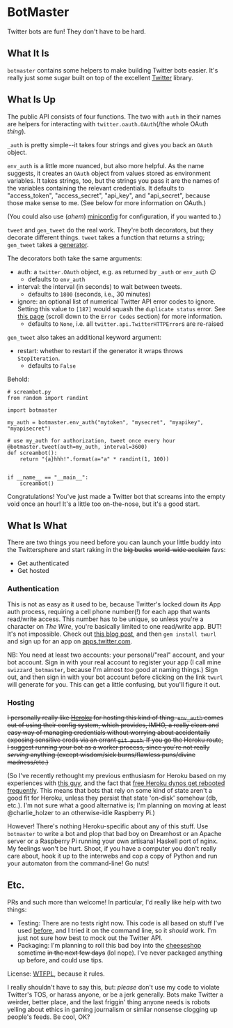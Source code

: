 # BotMaster

Twitter bots are fun! They don't have to be hard.

## What It Is

`botmaster` contains some helpers to make building Twitter bots easier. It's
really just some sugar built on top of the excellent
[Twitter](http://mike.verdone.ca/twitter/) library.

## What Is Up

The public API consists of four functions. The two with `auth` in their names
are helpers for interacting with `twitter.oauth.OAuth`(/the whole OAuth
*thing*).

`_auth` is pretty simple--it takes four strings and gives you back an `OAuth` object.

`env_auth` is a little more nuanced, but also more helpful. As the
name suggests, it creates an `OAuth` object from values stored as
environment variables. It takes strings, too, but the strings you
pass it are the names of the variables containing the relevant
credentials. It defaults to "access_token", "access_secret",
"api_key", and "api_secret", because those make sense to me.
(See below for more information on OAuth.)

(You could also use (*ahem*)
[miniconfig](https://github.com/swizzard/miniconfig) for configuration, if you
wanted to.)

`tweet` and `gen_tweet` do the real work. They're both decorators, but
they decorate different things. `tweet` takes a function that returns
a string; `gen_tweet` takes a [generator](https://wiki.python.org/moin/Generators).

The decorators both take the same arguments:
  * auth: a `twitter.OAuth` object, e.g. as returned by `_auth` or `env_auth` :wink:
    * defaults to `env_auth`
  * interval: the interval (in seconds) to wait between tweets.
    * defaults to `1800` (seconds, i.e., 30 minutes)
  * ignore: an optional list of numerical Twitter API error codes to ignore.
    Setting this value to `[187]` would squash the `duplicate status` error.
    See [this page](https://dev.twitter.com/overview/api/response-codes)
    (scroll down to the `Error Codes` section) for more information.
    * defaults to `None`, i.e. all `twitter.api.TwitterHTTPError`s are
      re-raised

`gen_tweet` also takes an additional keyword argument:
  * restart: whether to restart if the generator it wraps throws
    `StopIteration`.
    * defaults to `False`

Behold:

    # screambot.py
    from random import randint

    import botmaster

    my_auth = botmaster.env_auth("mytoken", "mysecret", "myapikey", "myapisecret")

    # use my_auth for authorization, tweet once every hour
    @botmaster.tweet(auth=my_auth, interval=3600)
    def screambot():
        return "{a}hhh!".format(a="a" * randint(1, 100))


    if __name__ == "__main__":
        screambot()


Congratulations! You've just made a Twitter bot that screams into the
empty void once an hour! It's a little too on-the-nose, but it's a good start.

## What Is What

There are two things you need before you can launch your little buddy
into the Twittersphere and start raking in the ~~big bucks~~ ~~world-wide acclaim~~ favs:
  * Get authenticated
  * Get hosted

### Authentication

This is not as easy as it used to be, because Twitter's locked down its App
auth process, requiring a cell phone number(!) for each app that wants
read/write access. This number has to be unique, so unless you're a character
on *The Wire*, you're basically limited to one read/write app. BUT!
It's not impossible. Check out [this blog post](http://dghubble.com/blog/posts/twitter-app-write-access-and-bots/),
and then `gem install twurl` and sign up for an app on [apps.twitter.com](https://apps.twitter.com).

NB: You need at least two accounts: your personal/"real" account, and your bot account.
Sign in with your real account to register your app (I call mine `swizzard_botmaster`,
because I'm almost *too* good at naming things.) Sign out, and then sign in with your
bot account before clicking on the link `twurl` will generate for you. This can get
a little confusing, but you'll figure it out.

### Hosting

~~I personally really like [Heroku](http://www.heroku.com) for hosting this
kind of thing. `env_auth` comes out of using their config system, which
provides, IMHO, a really clean and easy way of managing credentials without
worrying about accidentally exposing sensitive creds via an errant `git push`.
If you go the Heroku route, I suggest running your bot as a worker process,
since you're not really *serving* anything (except wisdom/sick burns/flawless
puns/divine madness/etc.)~~

(So I've recently rethought my previous enthusiasm for Heroku based on my
experiences with [this guy](https://twitter.com/charlie_holzer), and the fact
that [free Heroku dynos get rebooted
frequently](https://devcenter.heroku.com/articles/dyno-sleeping). This means
that bots that rely on some kind of state aren't a good fit for Heroku, unless
they persist that state 'on-disk' somehow (db, etc.). I'm not sure what a good
alternative is; I'm planning on moving at least @charlie_holzer to an
otherwise-idle Raspberry Pi.)

However! There's nothing Heroku-specific about any of this stuff. Use `botmaster` to write
a bot and plop that bad boy on Dreamhost or an Apache server or a Raspberry Pi running your
own artisanal Haskell port of nginx. My feelings won't be hurt. Shoot, if you have a computer
you don't really care about, hook it up to the interwebs and cop a copy of Python and run your
automaton from the command-line! Go nuts!

## Etc.

PRs and such more than welcome! In particular, I'd really like help with two things:
  * Testing: There are no tests right now. This code is all based on stuff I've used
  [before](https://github.com/swizzard/sys_bot), and I tried it on the command line,
  so it *should* work. I'm just not sure how best to mock out the Twitter API.
  * Packaging: I'm planning to roll this bad boy into the
    [cheeseshop](https://pypi.python.org) sometime ~~in the next few days~~
    (lol nope). I've never packaged anything up before, and could use tips.

License: [WTFPL](http://www.wtfpl.net/), because it rules.

I really shouldn't have to say this, but: *please* don't use my code to violate Twitter's
TOS, or harass anyone, or be a jerk generally. Bots make Twitter a weirder, better place,
and the last friggin' thing anyone needs is robots yelling about ethics in gaming journalism
or similar nonsense clogging up people's feeds. Be cool, OK?

